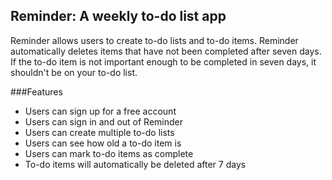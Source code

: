 ## Reminder: A weekly to-do list app

Reminder allows users to create to-do lists and to-do items. 
Reminder automatically deletes items that have not been completed after seven days. If the to-do item is not important enough to be completed in seven days, it shouldn't be on your to-do list.

###Features

- Users can sign up for a free account
- Users can sign in and out of Reminder
- Users can create multiple to-do lists
- Users can see how old a to-do item is
- Users can mark to-do items as complete
- To-do items will automatically be deleted after 7 days